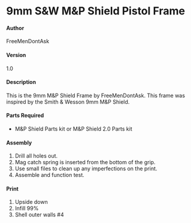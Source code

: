 # 9mm S&W M&P Shield Pistol Frame

#### Author
FreeMenDontAsk

#### Version
1.0

#### Description 
This is the 9mm M&P Shield Frame by FreeMenDontAsk. This frame was inspired by the Smith & Wesson 9mm M&P Shield. 

#### Parts Required
* M&P Shield Parts kit or M&P Shield 2.0 Parts kit

#### Assembly
1. Drill all holes out.
2. Mag catch spring is inserted from the bottom of the grip.
3. Use small files to clean up any imperfections on the print.
4. Assemble and function test.

#### Print
1. Upside down
2. Infill 99%
3. Shell outer walls #4

